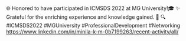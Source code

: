 🌐 Honored to have participated in ICMSDS 2022 at MG University!🎓
✨ Grateful for the enriching experience and knowledge gained. 🤝
🔍 #ICMSDS2022 #MGUniversity #ProfessionalDevelopment #Networking
https://www.linkedin.com/in/minila-k-m-0b7199263/recent-activity/all/
